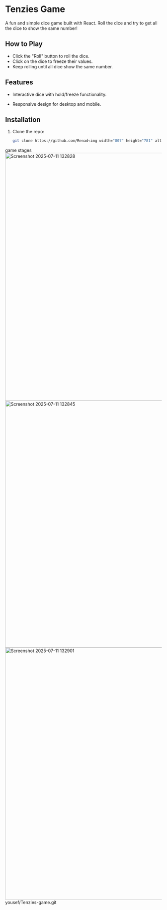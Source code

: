 
# Tenzies Game

A fun and simple dice game built with React. Roll the dice and try to get all the dice to show the same number!

## How to Play

- Click the "Roll" button to roll the dice.
- Click on the dice to freeze their values.
- Keep rolling until all dice show the same number.

## Features

- Interactive dice with hold/freeze functionality.

- Responsive design for desktop and mobile.

## Installation

1. Clone the repo:

   ```bash
   git clone https://github.com/Renad<img width="807" height="781" alt="Screenshot 2025-07-11 132835" src="https://github.com/user-attachments/assets/23503f1f-eee1-4f7c-af18-9de1da6ab5e8" />

game stages
<img width="764" height="795" alt="Screenshot 2025-07-11 132828" src="https://github.com/user-attachments/assets/c44ec7f6-0256-4600-bb33-80b3fadf9d7d" />
<img width="791" height="791" alt="Screenshot 2025-07-11 132845" src="https://github.com/user-attachments/assets/af709ad4-d0d9-47ae-8b29-c3aa221cedf0" />
<img width="789" height="809" alt="Screenshot 2025-07-11 132901" src="https://github.com/user-attachments/assets/a8f25c63-1f79-4bf2-81e1-29d0911c6505" />
yousef/Tenzies-game.git

